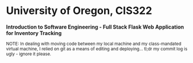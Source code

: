 <h1>University of Oregon, CIS322</h1>
<b>Introduction to Software Engineering - Full Stack Flask Web Application for Inventory Tracking</b>

<small>NOTE: In dealing with moving code between my local machine and my class-mandated virtual machine, I relied on git as a means of editing and deploying... tl;dr my commit log is ugly - ignore it please.</small>
